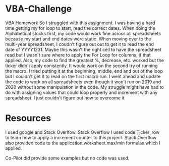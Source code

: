 # VBA-Challenge
VBA Homework
So I struggled with this assignment.  I was having a hard time getting my for loop to start, read the correct dates.  When doing the Alphabetical stocks first, my code would work fine across all spreadsheets because my start and end dates were static.  When moving over to the multi-year spreadsheet, I coudn't figure out out to get it to read the end date of YYYY1231.  Maybe this wasn't the right cell to have the spreadsheet read but I wasn't sure where to apply the For Loop for columns, if that applied.  Also, my code to find the greatest %, decrease, etc. worked but the ticker didn't apply conistently.  It would work on the second try of running the macro.  I tried putting it at the beginning, middle, end and out of the loop but I couldn't get it to read on the first macro run.  I went ahead and update the code to work on all spreadsheets even though it won't run on 2019 and 2020 without some manipulation in the code.  My struggle might have had to do with assigning values that could loop properly and increment with any spreadsheet.  I just couldn't figure out how to overcome it.


# Resources
I used google and Stack Overlfow.
  Stack Overflow I used code Ticker_row to learn how to apply a increment counter to this project.  Stack Overflow also provided code to the application.worksheet.max/min formulas which I applied.

Co-Pilot did provide some examples but no code was used.
